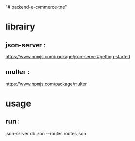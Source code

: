 "# backend-e-commerce-tne" 

# librairy
## json-server :
https://www.npmjs.com/package/json-server#getting-started
## multer :
https://www.npmjs.com/package/multer

# usage 
## run :
json-server db.json --routes routes.json